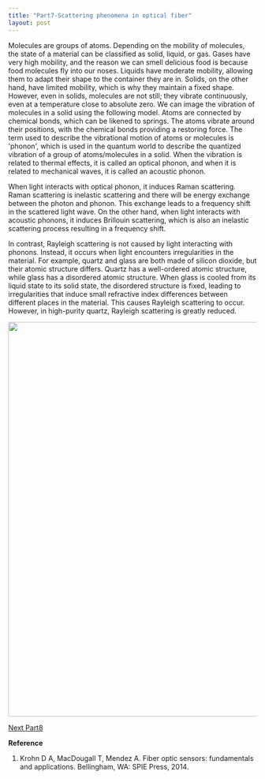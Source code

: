 ```yaml
---
title: "Part7-Scattering phenomena in optical fiber"
layout: post
---
```

Molecules are groups of atoms. Depending on the mobility of molecules, the state of a material can be classified as solid, liquid, or gas. Gases have very high mobility, and the reason we can smell delicious food is because food molecules fly into our noses. Liquids have moderate mobility, allowing them to adapt their shape to the container they are in. Solids, on the other hand, have limited mobility, which is why they maintain a fixed shape. However, even in solids, molecules are not still; they vibrate continuously, even at a temperature close to absolute zero. We can image the vibration of molecules in a solid using the following model. Atoms are connected by chemical bonds, which can be likened to springs. The atoms vibrate around their positions, with the chemical bonds providing a restoring force. The term used to describe the vibrational motion of atoms or molecules is 'phonon', which is used in the quantum world to describe the quantized vibration of a group of atoms/molecules in a solid. When the vibration is related to thermal effects, it is called an optical phonon, and when it is related to mechanical waves, it is called an acoustic phonon. 

When light interacts with optical phonon, it induces Raman scattering. Raman scattering is inelastic scattering and there will be energy exchange between the photon and phonon. This exchange leads to a frequency shift in the scattered light wave. On the other hand, when light interacts with acoustic phonons, it induces Brillouin scattering, which is also an inelastic scattering process resulting in a frequency shift.

In contrast, Rayleigh scattering is not caused by light interacting with phonons. Instead, it occurs when light encounters irregularities in the material. For example, quartz and glass are both made of silicon dioxide, but their atomic structure differs. Quartz has a well-ordered atomic structure, while glass has a disordered atomic structure. When glass is cooled from its liquid state to its solid state, the disordered structure is fixed, leading to irregularities that induce small refractive index differences between different places in the material. This causes Rayleigh scattering to occur. However, in high-purity quartz, Rayleigh scattering is greatly reduced.

<div align="center">
<a href="url"><img src="https://raw.githubusercontent.com/haleywuhuan/profile/master/assets/blog7_fig1.jpg" align="center" width="800"></a>
</div>

[Next Part8](https://haleyhw.github.io/web/Part8-Rayleigh-scattering-based-distributed-acoustic-sensor-(DAS)/)

**Reference**
1. Krohn D A, MacDougall T, Mendez A. Fiber optic sensors: fundamentals and applications. Bellingham, WA: SPIE Press, 2014.

